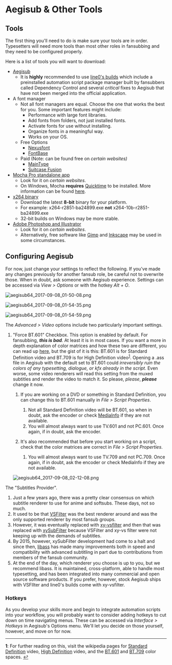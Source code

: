 # Aegisub & Other Tools

## Tools

The first thing you'll need to do is make sure your tools are in order.
Typesetters will need more tools than most other roles in fansubbing and
they need to be configured properly.

Here is a list of tools you will want to download:

  - [Aegisub](http://www.aegisub.org)
      - It is **highly** recommended to use [line0's builds][] which
        include a preinstalled automation script package manager built
        by fansubbers called Dependency Control and several *critical*
        fixes to Aegisub that have not been merged into the official
        application.
  - A font manager
      - Not all font managers are equal. Choose the one that works the
        best for you. Some important features might include:
          - Performance with large font libraries.
          - Add fonts from folders, not just installed fonts.
          - Activate fonts for use without installing.
          - Organize fonts in a meaningful way.
          - Works on your OS.
      - Free Options
          - [Nexusfont](http://www.xiles.net)
          - [FontBase](http://fontba.se)
      - Paid (Note: can be found free on *certain websites)*
          - [MainType](http://www.high-logic.com/font-manager/maintype.html)
          - [Suitcase Fusion](https://www.extensis.com/products/font-management/suitcase-fusion/)
  - [Mocha Pro standalone app](https://www.imagineersystems.com/products/mocha-pro/)
      - Look for it on *certain websites*.
      - On Windows, Mocha **requires**
        [Quicktime](https://support.apple.com/kb/DL837?locale=en_US) to
        be installed. More information can be found
        [here](http://www.imagineersystems.com/support/support-faq/#quicktime-on-windows).
  - [x264 binary](https://download.videolan.org/x264/binaries/)
      - Download the latest **8-bit** binary for your platform.
      - For example: x264-r2851-ba24899.exe
        **not** x264-10b-r2851-ba24899.exe
      - 32-bit builds on Windows may be more stable.
  - [Adobe Photoshop and
    Illustrator](http://www.adobe.com/creativecloud.html)
      - Look for it on *certain websites*.
      - Alternatively, free software like
        [Gimp](https://www.gimp.org) and
        [Inkscape](https://inkscape.org/en/) may be used in some
        circumstances.

[line0's builds]: https://files.line0.eu/builds/Aegisub/

## Configuring Aegisub

For now, just change your settings to reflect the following. If you've
made any changes previously for another fansub role, be careful not to
overwrite those. When in doubt, ask someone with Aegisub experience.
Settings can be accessed via *View \> Options* or with the hotkey *Alt +
O*.

![aegisub64\_2017-09-08\_01-50-08.png](images/cnvimage100.png)

![aegisub64\_2017-09-08\_01-54-35.png](images/cnvimage101.png)

![aegisub64\_2017-09-08\_01-54-59.png](images/cnvimage102.png)

The *Advanced \> Video* options include two particularly important
settings.

1.  "Force BT.601" Checkbox. This option is enabled by default. For
    fansubbing, ***this is bad***. At least it is in most cases. If you
    want a more in depth explanation of color matrices and how these two
    are different, you can read up
    [here][bt601-vs-bt709],
    but the gist of it is this: BT.601 is for Standard Definition video
    and BT.709 is for High Definition video<sup name="a1">[1](#fn1)</sup>.
    Opening a .ass file in
    Aegisub with the default set to BT.601 could *irreversibly ruin the
    colors of any typesetting, dialogue, or kfx already in the script*.
    Even worse, some video renderers will read this setting from the
    muxed subtitles and render the video to match it. So
    please, *please*, ***please*** change it now.

    1.  If you are working on a DVD or something in Standard Definition,
        you can change this to BT.601 manually in *File \> Script
        Properties*.

        1.  Not all Standard Definition video will be BT.601, so when in
            doubt, ask the encoder or check
            [MediaInfo][] if they are
            not available.
        2.  You will almost always want to use TV.601 and not PC.601.
            Once again, if in doubt, ask the encoder.

    2.  It's also recommended that before you start working on a script,
        check that the color matrices are correct in *File \> Script
        Properties*.

        1.  You will almost always want to use TV.709 and not PC.709.
            Once again, if in doubt, ask the encoder or
            check MediaInfo if
            they are not available.

    ![aegisub64\_2017-09-08\_02-12-08.png](images/cnvimage103.png)

[Standard Definition]: https://en.wikipedia.org/wiki/Standard-definition_television
[High Definition]: https://en.wikipedia.org/wiki/High-definition_video
[BT.601]: https://en.wikipedia.org/wiki/Rec._601
[BT.709]: https://en.wikipedia.org/wiki/Rec._709

[bt601-vs-bt709]: http://blog.maxofs2d.net/post/148346073513/bt601-vs-bt709
[MediaInfo]: https://mediaarea.net/en/MediaInfo

The "Subtitles Provider".

1.  Just a few years ago, there was a pretty clear consensus on which
    subtitle renderer to use for anime and softsubs. These days, not so
    much.
2.  It used to be that
    [VSFilter][] was
    the best renderer around and was the only supported renderer by most
    fansub groups.
3.  However, it was eventually replaced
    with [xy-vsfilter][] and
    then that was replaced
    with [xySubFilter][]
    because VSFilter and xy-vs filter were not keeping up with the
    demands of subtitles.
4.  By 2015, however, xySubFilter development had come to a halt and
    since then, [libass][] has made many
    improvements both in speed and compatibility with advanced
    subtitling in part due to contributions from members of the fansub
    community.
5.  At the end of the day, which renderer you choose is up to you, but
    we recommend libass. It is maintained, cross-platform, able to handle
    most typesetting, and has been integrated into many commercial and
    open source software products. If you prefer, however, stock Aegisub
    ships with VSFIlter and line0's builds come with xy-vsfilter.

[libass]: https://github.com/libass/libass
[VSFilter]: https://sourceforge.net/projects/guliverkli/files/VSFilter/
[xy-vsfilter]: https://forum.doom9.org/showthread.php?t=168282
[xySubFilter]: https://forum.doom9.org/showthread.php?t=168282

### Hotkeys

As you develop your skills more and begin to integrate automation
scripts into your workflow, you will probably want to consider adding
hotkeys to cut down on time navigating menus. These can be accessed via
*Interface \> Hotkeys* in Aegisub's Options menu. We'll let you decide
on those yourself, however, and move on for now.

***

<b name="fn1">1</b>: For further reading on this, visit the wikipedia pages for
[Standard Definition][] video, [High Definition][] video, and the [BT.601][]
and [BT.709][] color spaces. [↩](#a1)
